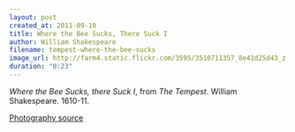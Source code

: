 ```yaml
---
layout: post
created_at: 2011-09-10
title: Where the Bee Sucks, There Suck I
author: William Shakespeare
filename: tempest-where-the-bee-sucks
image_url: http://farm4.static.flickr.com/3595/3510711357_8e41d25d43_z.jpg
duration: "0:23"
---
```


_Where the Bee Sucks, there Suck I_, from _The Tempest_.  William Shakespeare.  1610-11.

[Photography source](http://www.flickr.com/photos/25677792@N05/3510711357/lightbox/)
